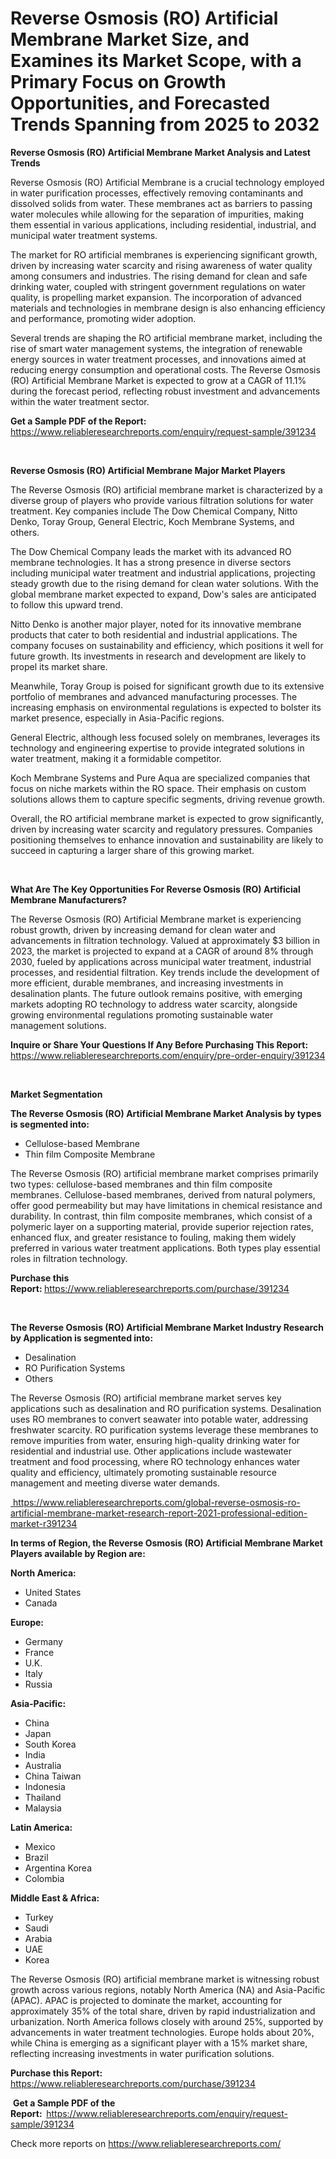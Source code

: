 <p><h1>Reverse Osmosis (RO) Artificial Membrane Market Size, and Examines its Market Scope, with a Primary Focus on Growth Opportunities, and Forecasted Trends Spanning from 2025 to 2032</h1></p><p><strong>Reverse Osmosis (RO) Artificial Membrane Market Analysis and Latest Trends</strong></p>
<p><p>Reverse Osmosis (RO) Artificial Membrane is a crucial technology employed in water purification processes, effectively removing contaminants and dissolved solids from water. These membranes act as barriers to passing water molecules while allowing for the separation of impurities, making them essential in various applications, including residential, industrial, and municipal water treatment systems. </p><p>The market for RO artificial membranes is experiencing significant growth, driven by increasing water scarcity and rising awareness of water quality among consumers and industries. The rising demand for clean and safe drinking water, coupled with stringent government regulations on water quality, is propelling market expansion. The incorporation of advanced materials and technologies in membrane design is also enhancing efficiency and performance, promoting wider adoption.</p><p>Several trends are shaping the RO artificial membrane market, including the rise of smart water management systems, the integration of renewable energy sources in water treatment processes, and innovations aimed at reducing energy consumption and operational costs. The Reverse Osmosis (RO) Artificial Membrane Market is expected to grow at a CAGR of 11.1% during the forecast period, reflecting robust investment and advancements within the water treatment sector.</p></p>
<p><strong>Get a Sample PDF of the Report:&nbsp;</strong> <a href="https://www.reliableresearchreports.com/enquiry/request-sample/391234?utm_campaign=3110&utm_medium=2&utm_source=Github&utm_content=ia&utm_term=29032025&utm_id=reverse-osmosis-ro-artificial-membrane">https://www.reliableresearchreports.com/enquiry/request-sample/391234</a></p>
<p>&nbsp;</p>
<p><strong>Reverse Osmosis (RO) Artificial Membrane Major Market Players</strong></p>
<p><p>The Reverse Osmosis (RO) artificial membrane market is characterized by a diverse group of players who provide various filtration solutions for water treatment. Key companies include The Dow Chemical Company, Nitto Denko, Toray Group, General Electric, Koch Membrane Systems, and others.</p><p>The Dow Chemical Company leads the market with its advanced RO membrane technologies. It has a strong presence in diverse sectors including municipal water treatment and industrial applications, projecting steady growth due to the rising demand for clean water solutions. With the global membrane market expected to expand, Dow's sales are anticipated to follow this upward trend.</p><p>Nitto Denko is another major player, noted for its innovative membrane products that cater to both residential and industrial applications. The company focuses on sustainability and efficiency, which positions it well for future growth. Its investments in research and development are likely to propel its market share.</p><p>Meanwhile, Toray Group is poised for significant growth due to its extensive portfolio of membranes and advanced manufacturing processes. The increasing emphasis on environmental regulations is expected to bolster its market presence, especially in Asia-Pacific regions.</p><p>General Electric, although less focused solely on membranes, leverages its technology and engineering expertise to provide integrated solutions in water treatment, making it a formidable competitor.</p><p>Koch Membrane Systems and Pure Aqua are specialized companies that focus on niche markets within the RO space. Their emphasis on custom solutions allows them to capture specific segments, driving revenue growth.</p><p>Overall, the RO artificial membrane market is expected to grow significantly, driven by increasing water scarcity and regulatory pressures. Companies positioning themselves to enhance innovation and sustainability are likely to succeed in capturing a larger share of this growing market.</p></p>
<p>&nbsp;</p>
<p><strong>What Are The Key Opportunities For Reverse Osmosis (RO) Artificial Membrane Manufacturers?</strong></p>
<p><p>The Reverse Osmosis (RO) Artificial Membrane market is experiencing robust growth, driven by increasing demand for clean water and advancements in filtration technology. Valued at approximately $3 billion in 2023, the market is projected to expand at a CAGR of around 8% through 2030, fueled by applications across municipal water treatment, industrial processes, and residential filtration. Key trends include the development of more efficient, durable membranes, and increasing investments in desalination plants. The future outlook remains positive, with emerging markets adopting RO technology to address water scarcity, alongside growing environmental regulations promoting sustainable water management solutions.</p></p>
<p><strong>Inquire or Share Your Questions If Any Before Purchasing This Report:</strong> <a href="https://www.reliableresearchreports.com/enquiry/pre-order-enquiry/391234?utm_campaign=3110&utm_medium=2&utm_source=Github&utm_content=ia&utm_term=29032025&utm_id=reverse-osmosis-ro-artificial-membrane">https://www.reliableresearchreports.com/enquiry/pre-order-enquiry/391234</a></p>
<p>&nbsp;</p>
<p><strong>Market Segmentation</strong></p>
<p><strong>The Reverse Osmosis (RO) Artificial Membrane Market Analysis by types is segmented into:</strong></p>
<p><ul><li>Cellulose-based Membrane</li><li>Thin film Composite Membrane</li></ul></p>
<p><p>The Reverse Osmosis (RO) artificial membrane market comprises primarily two types: cellulose-based membranes and thin film composite membranes. Cellulose-based membranes, derived from natural polymers, offer good permeability but may have limitations in chemical resistance and durability. In contrast, thin film composite membranes, which consist of a polymeric layer on a supporting material, provide superior rejection rates, enhanced flux, and greater resistance to fouling, making them widely preferred in various water treatment applications. Both types play essential roles in filtration technology.</p></p>
<p><strong>Purchase this Report:&nbsp;</strong><a href="https://www.reliableresearchreports.com/purchase/391234?utm_campaign=3110&utm_medium=2&utm_source=Github&utm_content=ia&utm_term=29032025&utm_id=reverse-osmosis-ro-artificial-membrane">https://www.reliableresearchreports.com/purchase/391234</a></p>
<p>&nbsp;</p>
<p><strong>The Reverse Osmosis (RO) Artificial Membrane Market Industry Research by Application is segmented into:</strong></p>
<p><ul><li>Desalination</li><li>RO Purification Systems</li><li>Others</li></ul></p>
<p><p>The Reverse Osmosis (RO) artificial membrane market serves key applications such as desalination and RO purification systems. Desalination uses RO membranes to convert seawater into potable water, addressing freshwater scarcity. RO purification systems leverage these membranes to remove impurities from water, ensuring high-quality drinking water for residential and industrial use. Other applications include wastewater treatment and food processing, where RO technology enhances water quality and efficiency, ultimately promoting sustainable resource management and meeting diverse water demands.</p></p>
<p><a href="https://www.reliableresearchreports.com/global-reverse-osmosis-ro-artificial-membrane-market-research-report-2021-professional-edition-market-r391234?utm_campaign=3110&utm_medium=2&utm_source=Github&utm_content=ia&utm_term=29032025&utm_id=reverse-osmosis-ro-artificial-membrane">&nbsp;https://www.reliableresearchreports.com/global-reverse-osmosis-ro-artificial-membrane-market-research-report-2021-professional-edition-market-r391234</a></p>
<p><strong>In terms of Region, the Reverse Osmosis (RO) Artificial Membrane Market Players available by Region are:</strong></p>
<p>
    <p> <strong> North America: </strong>
        <ul>
            <li>United States</li>
            <li>Canada</li>
        </ul>
        </p> 
    <p> <strong> Europe: </strong>
        <ul>
            <li>Germany</li>
            <li>France</li>
            <li>U.K.</li>
            <li>Italy</li>
            <li>Russia</li>
        </ul>
        </p> 
    <p> <strong> Asia-Pacific: </strong>
        <ul>
            <li>China</li>
            <li>Japan</li>
            <li>South Korea</li>
            <li>India</li>
            <li>Australia</li>
            <li>China Taiwan</li>
            <li>Indonesia</li>
            <li>Thailand</li>
            <li>Malaysia</li>
        </ul>
        </p> 
    <p> <strong> Latin America: </strong>
        <ul>
            <li>Mexico</li>
            <li>Brazil</li>
            <li>Argentina Korea</li>
            <li>Colombia</li>
        </ul>
        </p> 
    <p> <strong> Middle East & Africa: </strong>
        <ul>
            <li>Turkey</li>
            <li>Saudi</li>
            <li>Arabia</li>
            <li>UAE</li>
            <li>Korea</li>
        </ul>
    </p>
    </p>
<p><p>The Reverse Osmosis (RO) artificial membrane market is witnessing robust growth across various regions, notably North America (NA) and Asia-Pacific (APAC). APAC is projected to dominate the market, accounting for approximately 35% of the total share, driven by rapid industrialization and urbanization. North America follows closely with around 25%, supported by advancements in water treatment technologies. Europe holds about 20%, while China is emerging as a significant player with a 15% market share, reflecting increasing investments in water purification solutions.</p></p>
<p><strong>Purchase this Report: </strong><a href="https://www.reliableresearchreports.com/purchase/391234?utm_campaign=3110&utm_medium=2&utm_source=Github&utm_content=ia&utm_term=29032025&utm_id=reverse-osmosis-ro-artificial-membrane">https://www.reliableresearchreports.com/purchase/391234</a></p>
<p>&nbsp;<strong>Get a Sample PDF of the Report:&nbsp;&nbsp;</strong><a href="https://www.reliableresearchreports.com/enquiry/request-sample/391234?utm_campaign=3110&utm_medium=2&utm_source=Github&utm_content=ia&utm_term=29032025&utm_id=reverse-osmosis-ro-artificial-membrane">https://www.reliableresearchreports.com/enquiry/request-sample/391234</a></p>
<p><strong></strong></p>
<p>Check more reports on <a href="https://www.reliableresearchreports.com/?utm_campaign=3110&utm_medium=2&utm_source=Github&utm_content=ia&utm_term=29032025&utm_id=reverse-osmosis-ro-artificial-membrane">https://www.reliableresearchreports.com/</a></p>